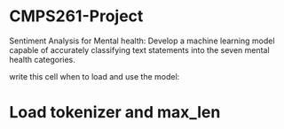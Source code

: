 # CMPS261-Project
Sentiment Analysis for Mental health: Develop a machine learning model capable of accurately classifying text statements into the seven mental  health categories.

write this cell when to load and use the model:
# Load tokenizer and max_len

<!-- with open('preprocessing.pkl', 'rb') as f:
    preprocessing_data = pickle.load(f)
tokenizer = preprocessing_data['tokenizer']
max_len = preprocessing_data['max_len']

# Load label encoder
with open('label_encoder.pkl', 'rb') as f:
    label_encoder = pickle.load(f)

# Load the trained model
from tensorflow.keras.models import load_model
from tensorflow.keras.layers import Layer, Embedding # Import necessary classes

# Define custom layers
class AttentionPooling(Layer): # Defining the custom layer inside the loading script
    def __init__(self, units, **kwargs): # Added **kwargs
        super().__init__(**kwargs) # Pass **kwargs to super().__init__
        self.W = Dense(units, activation='tanh')
        self.V = Dense(1)

    def call(self, features):
        score = self.V(self.W(features))
        weights = tf.nn.softmax(score, axis=1)
        return tf.reduce_sum(weights * features, axis=1)

class PositionalEmbedding(Layer): # Defining the custom layer inside the loading script
    def __init__(self, vocab_size, embed_dim, maxlen, **kwargs): # Added **kwargs to accept extra arguments
        super().__init__(**kwargs) # Pass extra arguments to super().__init__
        self.token_embed = Embedding(input_dim=vocab_size, output_dim=embed_dim)
        self.pos_embed = Embedding(input_dim=maxlen, output_dim=embed_dim)

    def call(self, x):
        length = tf.shape(x)[-1]
        positions = tf.range(start=0, limit=length, delta=1)
        return self.token_embed(x) + self.pos_embed(positions)

# Load the model with custom_objects
model = load_model('sentiment_model.h5', custom_objects={'PositionalEmbedding': PositionalEmbedding, 'AttentionPooling': AttentionPooling}) -->
